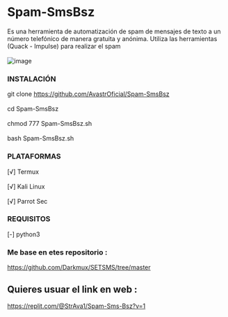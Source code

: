 # Spam-SmsBsz
Es una herramienta de automatización de spam de mensajes de texto a un número telefónico de manera gratuita y anónima. Utiliza las herramientas (Quack - Impulse) para realizar el spam
<br></br>
![image](https://github.com/AvastrOficial/Spam-SmsBsz/assets/91764815/bc2f6d59-c422-4f68-adaa-d8c9f8a93cc7)
### INSTALACIÓN
git clone https://github.com/AvastrOficial/Spam-SmsBsz
<br></br>
cd Spam-SmsBsz
<br></br>
chmod 777 Spam-SmsBsz.sh
<br></br>
bash Spam-SmsBsz.sh
### PLATAFORMAS
[√] Termux
<br></br>
[√] Kali Linux
<br></br>
[√] Parrot Sec
### REQUISITOS
[-] python3
### Me base en etes repositorio :
https://github.com/Darkmux/SETSMS/tree/master
## Quieres usuar el link en web :
https://replit.com/@StrAva1/Spam-Sms-Bsz?v=1

